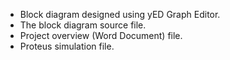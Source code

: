 * Block diagram designed using yED Graph Editor.
* The block diagram source file.
* Project overview (Word Document) file.
* Proteus simulation file.
